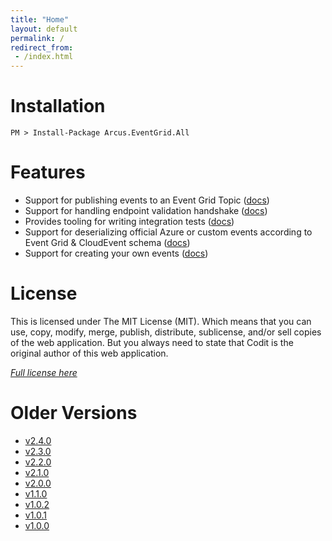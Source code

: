 ```yaml
---
title: "Home"
layout: default
permalink: /
redirect_from:
 - /index.html
---
```


# Installation

```shell
PM > Install-Package Arcus.EventGrid.All
```

# Features

- Support for publishing events to an Event Grid Topic ([docs](features/publishing-events))
- Support for handling endpoint validation handshake ([docs](features/endpoint-validation))
- Provides tooling for writing integration tests ([docs](features/running-integration-tests))
- Support for deserializing official Azure or custom events according to Event Grid & CloudEvent schema ([docs](features/deserializing-events))
- Support for creating your own events ([docs](features/create-custom-events))

# License
This is licensed under The MIT License (MIT). Which means that you can use, copy, modify, merge, publish, distribute, sublicense, and/or sell copies of the web application. But you always need to state that Codit is the original author of this web application.

*[Full license here](https://github.com/arcus-azure/arcus.eventgrid/blob/master/LICENSE)*

# Older Versions

- [v2.4.0](v2.4.0)
- [v2.3.0](v2.3.0)
- [v2.2.0](v2.2.0)
- [v2.1.0](v2.1.0)
- [v2.0.0](v2.0.0)
- [v1.1.0](v1.1.0)
- [v1.0.2](v1.0.2)
- [v1.0.1](v1.0.1)
- [v1.0.0](v1.0.0)